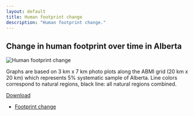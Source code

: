 ```yaml
---
layout: default
title: Human footprint change
description: "Human footprint change."
---
```


## Change in human footprint over time in Alberta

<div class="row">

<div class="col-6 col-sm-6 col-lg-6">
<img src="{{ site.contents }}/habitat/footprint-change/ABMI_HF3x7_yearly_changes_1999-2012.jpg" class="img-responsive" alt="Human footprint change">
</div>
<div class="col-6 col-sm-6 col-lg-6">
<p>Graphs are based on 3 km x 7 km photo plots along the ABMI grid (20 km x 20 km)
which represents 5% systematic sample of Alberta.
Line colors correspond to natural regions, black line: all natural regions combined.</p>
</div>

<span class="pull-right">
<div class="btn-group">
  <a href="#" class="btn btn-primary dropdown-toggle" data-toggle="dropdown" aria-expanded="false">Download <i class="fa fa-download"></i></a>
  <ul class="dropdown-menu">
    <li><a href="{{ site.ftproot }}/habitat/footprint-change/veghf3x7.zip" download>Footprint change</a></li>
  </ul>
</div>
</span>

</div>
